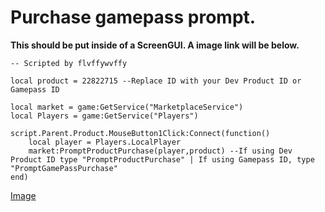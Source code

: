 # Purchase gamepass prompt.
**This should be put inside of a ScreenGUI. A image link will be below.**

```
-- Scripted by flvffywvffy

local product = 22822715 --Replace ID with your Dev Product ID or Gamepass ID

local market = game:GetService("MarketplaceService")
local Players = game:GetService("Players")

script.Parent.Product.MouseButton1Click:Connect(function()
	local player = Players.LocalPlayer
	market:PromptProductPurchase(player,product) --If using Dev Product ID type "PromptProductPurchase" | If using Gamepass ID, type "PromptGamePassPurchase" 
end)
```

[Image](https://i.imgur.com/fHfDhyh.png)
